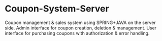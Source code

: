 # Coupon-System-Server
Coupon management &amp; sales system using SPRING+JAVA on the server side. Admin interface for coupon creation, deletion &amp; management. User interface for purchasing coupons with authorization &amp; error handling.
